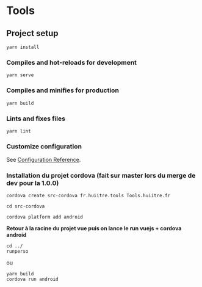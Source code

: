 # Tools

## Project setup
```
yarn install
```

### Compiles and hot-reloads for development
```
yarn serve
```

### Compiles and minifies for production
```
yarn build
```

### Lints and fixes files
```
yarn lint
```

### Customize configuration
See [Configuration Reference](https://cli.vuejs.org/config/).

### Installation du projet cordova (fait sur master lors du merge de dev pour la 1.0.0)
```console
cordova create src-cordova fr.huiitre.tools Tools.huiitre.fr
```
```console
cd src-cordova
```
```console
cordova platform add android
```
**Retour à la racine du projet vue puis on lance le run vuejs + cordova android**
```console
cd ../
runperso
```
ou
```console
yarn build
cordova run android
```